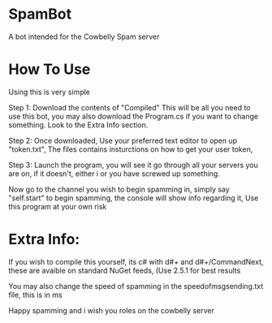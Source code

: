 # SpamBot
A bot intended for the Cowbelly Spam server

# How To Use
Using this is very simple

Step 1:
Download the contents of "Compiled" This will be all you need to use this bot, you may also download the Program.cs if you want to change something. Look to the Extra Info section.

Step 2:
Once downloaded, Use your preferred text editor to open up "token.txt", The files contains insturctions on how to get your user token, 

Step 3:
Launch the program, you will see it go through all your servers you are on, if it doesn't, either i or you have screwed up something.

Now go to the channel you wish to begin spamming in, simply say "self.start" to begin spamming, the console will show info regarding it, Use this program at your own risk



# Extra Info:
If you wish to compile this yourself, its c# with d#+ and d#+/CommandNext, these are avaible on standard NuGet feeds, (Use 2.5.1 for best results

You may also change the speed of spamming in the speedofmsgsending.txt file, this is in ms

Happy spamming and i wish you roles on the cowbelly server 
